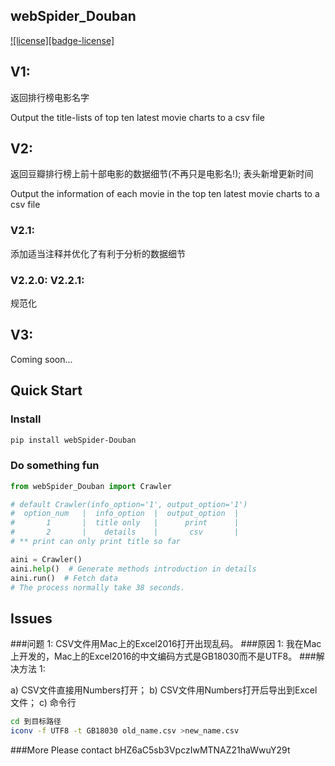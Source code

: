 ## webSpider_Douban
[![license][badge-license]][license]


## V1:
返回排行榜电影名字

Output the title-lists of top ten latest movie charts to a csv file

## V2:
返回豆瓣排行榜上前十部电影的数据细节(不再只是电影名!); 表头新增更新时间

Output the information of each movie in the top ten latest movie charts to a csv file

### V2.1:
添加适当注释并优化了有利于分析的数据细节
### V2.2.0:  V2.2.1:
规范化

## V3:
Coming soon...

## Quick Start
### Install
```bash
pip install webSpider-Douban
```
### Do something fun
```python
from webSpider_Douban import Crawler

# default Crawler(info_option='1', output_option='1')
#  option_num   |  info_option  |  output_option  |
#       1       |  title only   |      print      | 
#       2       |    details    |       csv       |
# ** print can only print title so far

aini = Crawler()  
aini.help()  # Generate methods introduction in details
aini.run()  # Fetch data 
# The process normally take 38 seconds.
```
## Issues
###问题
1: CSV文件用Mac上的Excel2016打开出现乱码。
###原因
1: 我在Mac上开发的，Mac上的Excel2016的中文编码方式是GB18030而不是UTF8。
###解决方法
1:

a) CSV文件直接用Numbers打开；
b) CSV文件用Numbers打开后导出到Excel文件；
c) 命令行
```bash
cd 到目标路径
iconv -f UTF8 -t GB18030 old_name.csv >new_name.csv
```
###More
Please contact bHZ6aC5sb3VpczIwMTNAZ21haWwuY29t


[badge-version]: https://img.shields.io/github/license/v1siuol/webSpider_Douban.svg

[pypi]: https://pypi.python.org/pypi/webSpider-Douban
[license]: https://github.com/v1siuol/webSpider_Douban/blob/master/LICENSE.txt